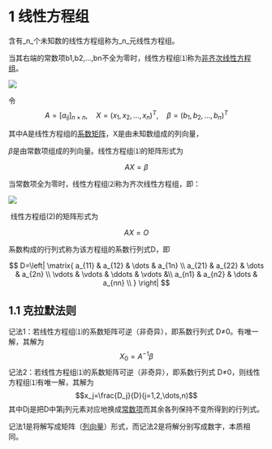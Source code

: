 
# 1 线性方程组
含有_n_个未知数的线性方程组称为_n_元线性方程组。

当其右端的常数项b1,b2,...,bn不全为零时，线性方程组⑴称为[非齐次线性方程组](https://baike.baidu.com/item/%E9%9D%9E%E9%BD%90%E6%AC%A1%E7%BA%BF%E6%80%A7%E6%96%B9%E7%A8%8B%E7%BB%84)。

![](https://bkimg.cdn.bcebos.com/formula/6f13d11395a5c902c735c5704be8b3c3.svg)

令
$$A=[a_{ij}]_{n\times n},\quad  X=(x_1,x_2,\dots,x_n)^T,\quad \beta=(b_1,b_2,\dots,b_n)^T$$

其中A是线性方程组的[系数矩阵](https://baike.baidu.com/item/%E7%B3%BB%E6%95%B0%E7%9F%A9%E9%98%B5)，X是由未知数组成的列向量，

$\beta$是由常数项组成的列向量。线性方程组⑴的矩阵形式为

$$AX=\beta$$

当常数项全为零时，线性方程组⑵称为齐次线性方程组，即：

![](https://bkimg.cdn.bcebos.com/formula/1a9b9003370b385d28d30e779979933e.svg)

 线性方程组(2)的矩阵形式为

$$AX=O$$

系数构成的行列式称为该方程组的系数行列式D，即

$$
D=\left|
  \matrix{
    a_{11} & a_{12} & \dots & a_{1n} \\
    a_{21} & a_{22} & \dots & a_{2n} \\
	\vdots & \vdots & \ddots & \vdots &\\
    a_{n1} & a_{n2} & \dots & a_{nn} \\
  }
\right|
$$

## 1.1 克拉默法则

记法1：若线性方程组⑴的系数矩阵可逆（非奇异），即系数行列式 D≠0。有唯一解，其解为
$$X_0=A^{-1}\beta$$
记法2：若线性方程组⑴的系数矩阵可逆（非奇异），即系数行列式 D≠0，则线性方程组⑴有唯一解，其解为
$$x_j=\frac{D_j}{D}(j=1,2,\dots,n)$$
其中Dj是把D中第j列元素对应地换成[常数项](https://baike.baidu.com/item/%E5%B8%B8%E6%95%B0%E9%A1%B9)而其余各列保持不变所得到的行列式。

记法1是将解写成矩阵（[列向量](https://baike.baidu.com/item/%E5%88%97%E5%90%91%E9%87%8F)）形式，而记法2是将解分别写成数字，本质相同。
